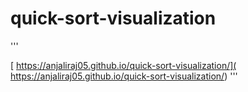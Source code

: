 # quick-sort-visualization
'''

[ https://anjaliraj05.github.io/quick-sort-visualization/]( https://anjaliraj05.github.io/quick-sort-visualization/)
'''
